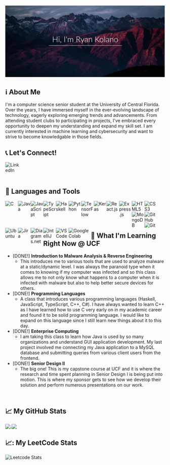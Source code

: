 ![mountains-sunset](john-towner-JgOeRuGD_Y4-unsplash2.jpg)

## :information_source: About Me
I'm a computer science senior student at the University of Central Florida. Over the years, I
have immersed myself in the ever-evolving landscape of technology, eagerly exploring emerging 
trends and advancements. From attending student clubs to participating in projects, I've embraced 
every opportunity to deepen my understanding and expand my skill set. I am currently interested in
machine learning and cybersecurity and want to strive to become knowledgable in those fields. 

## :telephone_receiver: Let's Connect!
<a href="https://www.linkedin.com/in/ryankolano/">
  <img src="https://cdn.jsdelivr.net/gh/devicons/devicon@latest/icons/linkedin/linkedin-original.svg" alt="LinkedIn" align="left" width=50px/>
<a/>

  
<br/>
<br/>
<br/>


## :handbag: Languages and Tools
<img src="https://cdn.jsdelivr.net/gh/devicons/devicon@latest/icons/c/c-original.svg" alt="C" align="left" width=40px/>
<img src="https://cdn.jsdelivr.net/gh/devicons/devicon@latest/icons/java/java-original.svg" alt="Java" align="left" width=40px/>
<img src="https://cdn.jsdelivr.net/gh/devicons/devicon@latest/icons/javascript/javascript-original.svg" alt="JavaScript" align="left" width=40px"/>
<img src="https://cdn.jsdelivr.net/gh/devicons/devicon@latest/icons/typescript/typescript-original.svg" alt="TypeScript" align="left" width=40px/>
<img src="https://cdn.jsdelivr.net/gh/devicons/devicon@latest/icons/haskell/haskell-original.svg" alt="Haskell" align="left" width=40px/>
<img src="https://cdn.jsdelivr.net/gh/devicons/devicon@latest/icons/python/python-original.svg" alt="Python" align="left" width=40px/>
<img src="https://cdn.jsdelivr.net/gh/devicons/devicon@latest/icons/tensorflow/tensorflow-original.svg" alt="TensorFlow" align="left" width=40px/>
<img src="https://cdn.jsdelivr.net/gh/devicons/devicon@latest/icons/keras/keras-original.svg" alt="Keras" align="left" width=40px/>
<img src="https://cdn.jsdelivr.net/gh/devicons/devicon@latest/icons/react/react-original.svg" alt="React.js" align="left" width=40px/>
<img src="https://cdn.jsdelivr.net/gh/devicons/devicon@latest/icons/express/express-original.svg" alt="Express.js" align="left" width=40px/>
<img src="https://cdn.jsdelivr.net/gh/devicons/devicon@latest/icons/html5/html5-original.svg" alt="HTML5" align="left" width=40px/>
<img src="https://cdn.jsdelivr.net/gh/devicons/devicon@latest/icons/css3/css3-original.svg" alt="CSS3" align="left" width=40px/>
<img src="https://cdn.jsdelivr.net/gh/devicons/devicon@latest/icons/mongodb/mongodb-original.svg" alt="MongoDB" align="left" width=40px/>
<img src="https://cdn.jsdelivr.net/gh/devicons/devicon@latest/icons/github/github-original.svg" alt="GitHub" align="left" width=40px/>
<img src="https://cdn.jsdelivr.net/gh/devicons/devicon@latest/icons/git/git-original.svg" alt="Git" align="left" width=40px/>
<img src="https://cdn.jsdelivr.net/gh/devicons/devicon@latest/icons/ubuntu/ubuntu-original.svg" alt="Ubuntu" align="left" width=40px/>
<img src="https://cdn.jsdelivr.net/gh/devicons/devicon@latest/icons/jira/jira-original.svg" alt="Jira" align="left" width=40px/>
<img src="https://upload.wikimedia.org/wikipedia/commons/3/3e/Diagrams.net_Logo.svg" alt="Diagrams.net" align="left" width=40px/>
<img src="https://cdn.jsdelivr.net/gh/devicons/devicon@latest/icons/intellij/intellij-original.svg" alt="IntelliJ" align="left" width=40px/>
<img src="https://cdn.jsdelivr.net/gh/devicons/devicon@latest/icons/vscode/vscode-original.svg" alt="VSCode" align="left" width=40px/>
<img src="https://upload.wikimedia.org/wikipedia/commons/d/d0/Google_Colaboratory_SVG_Logo.svg" alt="Google Colab" align="left" width=70px/>


<br/>
<br/>
<br/>
<br/>


## :book: What I'm Learning Right Now @ UCF
* [DONE!] **Introduction to Malware Analysis & Reverse Engineering**
  * This introduces me to various tools that are used to analyze malware at a static/dynamic level. I was always the paranoid type when it comes to knowing if my computer was infected and so this class allows me to not only know what happens to a computer when it is infected with malware but also to help better secure devices for others.
* [DONE!] **Programming Languages**
  * A class that introduces various programming languages (Haskell, JavaScript, TypeScript, C++, C#). I have always wanted to learn C++ as I have learned how to use C very early on in my academic career and found it to be solid programming language. I would like to expand on this language since I still learn new things about it to this day.
* [DONE!] **Enterprise Computing**
  * I am taking this class to learn how Java is used by so many organizations and understand GUI application development. My last project involved me connecting my Java application to a MySQL database and submitting queries from various client users from the frontend.
* [DONE!] **Senior Design II**
  * The big one! This is my capstone course at UCF and it is where the research and time spent planning in Senior Design I is being put into motion. This is where my sponsor gets to see how we develop their solution and perform numerous presentations on our work.


<br/>


## :chart_with_upwards_trend: My GitHub Stats
<a href="https://github.com/anuraghazra/github-readme-stats">
<a href="https://github.com/anuraghazra/convoychat">
  <img height=200 align="center" src="https://github-readme-stats.vercel.app/api?username=ll-KOYA-ll&show_icons=true&theme=radical&count_private=true"/>
  <img height=200 align="center" src="https://github-readme-stats.vercel.app/api/top-langs/?username=ll-KOYA-ll&layout=compact&theme=radical&count_private=true"/>
</a>
</a>

<br/>

## 📈: My LeetCode Stats
![Leetcode Stats](https://leetcard.jacoblin.cool/RKOYA?theme=dark)
